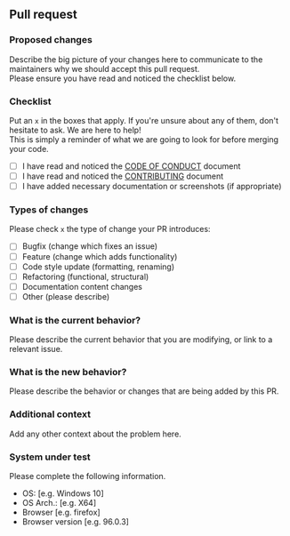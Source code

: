 ## Pull request

### Proposed changes

Describe the big picture of your changes here to communicate to the maintainers why we should accept this pull request.<br>
Please ensure you have read and noticed the checklist below.

### Checklist

Put an `x` in the boxes that apply. If you're unsure about any of them, don't hesitate to ask. We are here to help!<br>
This is simply a reminder of what we are going to look for before merging your code.

- [ ] I have read and noticed the [CODE OF CONDUCT](https://github.com/Sven-Seyfert/Au3QuickClip/blob/main/docs/CODE_OF_CONDUCT.md) document
- [ ] I have read and noticed the [CONTRIBUTING](https://github.com/Sven-Seyfert/Au3QuickClip/blob/main/docs/CONTRIBUTING.md) document
- [ ] I have added necessary documentation or screenshots (if appropriate)

### Types of changes

Please check `x` the type of change your PR introduces:

- [ ] Bugfix (change which fixes an issue)
- [ ] Feature (change which adds functionality)
- [ ] Code style update (formatting, renaming)
- [ ] Refactoring (functional, structural)
- [ ] Documentation content changes
- [ ] Other (please describe)

### What is the current behavior?

Please describe the current behavior that you are modifying, or link to a relevant issue.

### What is the new behavior?

Please describe the behavior or changes that are being added by this PR.

### Additional context

Add any other context about the problem here.

### System under test

Please complete the following information.

- OS: [e.g. Windows 10]
- OS Arch.: [e.g. X64]
- Browser [e.g. firefox]
- Browser version [e.g. 96.0.3]
